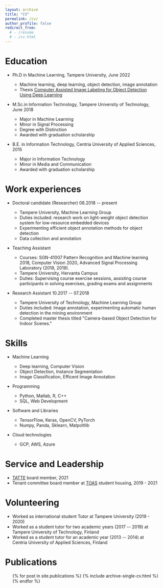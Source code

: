 ```yaml
---
layout: archive
title: "CV"
permalink: /cv/
author_profile: false
redirect_from:
  # - /resume
  # - /cv.html
---
```



<!-- Download Pdf version from [here](http://adhikaribishwo.github.io/files/CV.pdf) -->

Education
======
* Ph.D in Machine Learning, Tampere University, June 2022
  * Machine learning, deep learning, object detection, image annotation
  * Thesis [Computer Assisted Image Labeling for Object Detection Using Deep Learning](https://trepo.tuni.fi/handle/10024/140164)

* M.Sc.in Information Technology, Tampere University of Technology, June 2018
  * Major in Machine Learning
  * Minor in Signal Processing
  * Degree with Distinction
  * Awarded with graduation scholarship

* B.E. in Information Technology, Centria University of Applied Sciences, 2015
  * Major in Information Technology
  * Minor in Media and Communication
  * Awarded with graduation scholarship


Work experiences
======
* Doctoral candidate (Researcher) 08.2018 -- present  
  * Tampere University, Machine Learning Group
  * Duties included: research work on light-weight object detection system for low-resource embedded devices
  * Experimenting efficient object annotation methods for object detection
  * Data collection and annotation

* Teaching Assistant
    * Courses: SGN-41007 Pattern Recognition and Machine learning 2018, Computer Vision 2020, Advanced Signal Processing Laboratory (2018, 2019). 
    * Tampere University, Hervanta Campus
    * Duties: Supervising course exercise sessions, assisting course participants in solving exercises, grading exams and assignments
 

* Research Assistant 10.2017 -- 07.2018
  * Tampere University of Technology, Machine Learning Group
  * Duties included: Image annotation, experimenting automatic human detection in the mining environment
  * Completed master thesis titled  "Camera-based Object Detection for Indoor Scenes."
  


  
Skills
======
* Machine Learning
  * Deep learning, Computer Vision
  * Object Detection, Instance Segmentation
  * Image Classification, Efficent Image Annotation
* Programming
  * Python, Matlab, R, C++
  * SQL, Web Development

* Software and Libraries
  * TensorFlow, Keras, OpenCV, PyTorch
  * Numpy, Panda, Sklearn, Matpoltlib

* Cloud technologies
  * GCP, AWS, Azure

  
Service and Leadership
==========
* [TATTE](https://tieteentekijat.fi/en/union-close-to-you/member-associations/tampereen-yliopiston-tieteentekijat-ry-tatte/) board member, 2021
* Tenant committee board member at [TOAS](https://wainola.wordpress.com/) student housing, 2019 - 2021
<!-- * Team leader on the Demola Project from M-files, 2017. -->
<!-- * Student Tutor, 2017 - 2020 -->


Volunteering
=========
* Worked as international student Tutor at Tampere University (2019 - 2020)
* Worked as a student tutor for two academic years (2017 -- 2019) at Tampere University of Technology, Finland
* Worked as a student tutor for an academic year (2013 -- 2014) at Centria University of Applied Sciences, Finland


Publications
======
  <ul>{% for post in site.publications %}
    {% include archive-single-cv.html %}
  {% endfor %}</ul>

